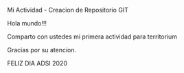 Mi Actividad - Creacion de Repositorio GIT

Hola mundo!!!

Comparto con ustedes mi primera actividad para territorium


Gracias por su atencion.

FELIZ DIA
ADSI 2020